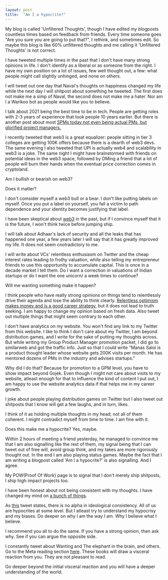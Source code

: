 ```yaml
---
layout: post
title:  "Am I a hypocrite?"
---
```


My blog is called 'Unfiltered Thoughts', though I have edited my blogposts countless times based on feedback from friends. Every time someone goes "Are you sure you are going to put that?", I rethink, and sometimes edit. So maybe this blog is like 60% unfiltered thoughts and me calling it 'Unfiltered Thoughts' is not correct.

I have tweeted multiple times in the past that I don't have many strong opinions in life. I don't identify as a liberal or as someone from the right. I have my own position on a lot of issues, few well thought out, a few: what people might call slightly unhinged, and none on others.

I will tweet out one day that Naval's thoughts on happiness changed my life while the next day I will shitpost about something he tweeted. The first does not make me a simp of Naval, the second does not make me a hater. Nor am I a Warikoo bot as people would like you to believe.

I talk about 2021 being the best time to be in tech. People are getting roles with 2-3 years of experience that took people 10 years earlier. But there is another post about most [SPMs today not even being actual PMs, but glorified project managers.](https://manassaloi.com/2021/11/26/senior-vibe.html)

I recently tweeted that web3 is a great equalizer: people sitting in tier 3 colleges are getting 100K offers because there is a dearth of web3 devs. The same evening I also tweeted that UPI is actually web4 and scalability in web3 is a joke. The same night I might have brainstormed with friends on potential ideas in the web3 space, followed by DMing a friend that a lot of people will burn their hands when the eventual price correction comes in cryptoland.

Am I bullish or bearish on web3?

Does it matter?

I don't comsider myself a web3 bull or a bear. I don't like putting labels on myself. Once you put a label on yourself, you fall a victim to path dependence and your identity becomes justifying that label.

I have been skeptical about [web3](https://manassaloi.com/2017/01/22/why-i-am-not-crazy-about-blockchain-yet.html) in the past, but if I convince myself that it is the future, I won't think twice before jumping ship.

I will talk about Adhaar's lack of security and all the leaks that has happened one year, a few years later I will say that it has greatly improved my life. It does not seem cnotradictory to me.

I will write about VCs' relentless enthusiasm on Twitter and the cheap interest rates leading to frothy valuation, while also telling my entrepreneur friends to use this opportunity to accumulate capital. This is once in a decade market I tell them. Do I want a correction in valuations of Indian startups or do I want the one unicorn/ a week times to continue?

Will me wanting something make it happen?

I think people who have really strong opinions on things tend to relentlessly drive their agenda and lose the ability to think clearly. [Relentless optimism makes money and is a good career strategy](https://manassaloi.com/2021/11/15/relentless-optimism.html), but it does not lead to truth seeking. I am happy to change my opinion based on fresh data. Also tweet out multiple things that might seem contrary to each other.

I don't have analytics on my website. You won't find any link to my Twitter from this website. I like to think I don't care about my Twitter, I am beyond distribution games, and I write for the sake of putting my thoughts across. But while writing my Group Product Manager promotion packet, I did go to similarweb and got the traffic info. Just so that I could write "Manas Saloi is a product thought leader whose website gets 200K visits per month. He has mentored dozens of PMs in the industry and advises startups."

Why did I do that? Because for promotion to a GPM level, you have to show impact beyond Gojek. Even though I might not care about visits to my website, atleast enough for that to influence the kind of content I put out, I am happy to use the website analytics data if that helps me in my career growth.

I joke about people playing distribution games on Twitter but I also tweet out shitposts that I know will get a few laughs, and in turn, likes.

I think of it as holding multiple thoughts in my head; not all of them coherent. I might contradict myself from time to time. I am fine with it.

Does this make me a hypocrite? Yes, maybe.

Within 2 hours of meeting a friend yesterday, he managed to convince me that I am also signalling like the rest of them, my signal being that I can tweet out of free will, avoid group think, and my takes are more rigorously thought out. In the end I am also playing status games. Maybe the fact that I am writing a blogpost called 'Am I a hypocrite?' is also signalling. And I agree.

My POW(Proof Of Work) page is to signal that I don't merely ship shitposts, I ship high impact projects too.

I have been honest about not being consistent with my thoughts. I have changed my mind on [a bunch of things](https://manassaloi.com/2020/04/01/strong-opinions-weakly-held.html).

As [this](https://twitter.com/BroductManager/status/1441503972947206146) tweet states, there is no alpha in ideological consistency. All of us are hypocrites at some level. But I atleast try to understand my hypocrisy and my biases. Do deeper on why I am the way I am. Why I believe what I believe. 

I recommend you all to do the same. If you have a strong opinion, then ask why. See if you can argue the opposite side. 

I constantly tweet about Wanting and The elephant in the brain, and others. Go to the Meta reading section [here](https://manassaloi.com/bookshelf/). These books will draw a visceral reaction from you. They are not pleasant to read.

Go deeper beyond the initial visceral reaction and you will have a deeper understanding of the world.
